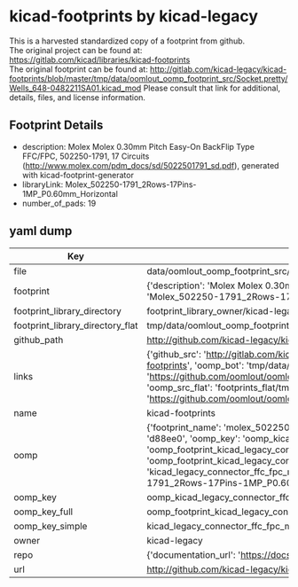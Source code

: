 # kicad-footprints by kicad-legacy  
This is a harvested standardized copy of a footprint from github.  
The original project can be found at:  
https://gitlab.com/kicad/libraries/kicad-footprints  
The original footprint can be found at:
http://gitlab.com/kicad-legacy/kicad-footprints/blob/master/tmp/data/oomlout_oomp_footprint_src/Socket.pretty/Wells_648-0482211SA01.kicad_mod
Please consult that link for additional, details, files, and license information.  
## Footprint Details
* description: Molex Molex 0.30mm Pitch Easy-On BackFlip Type FFC/FPC, 502250-1791, 17 Circuits (http://www.molex.com/pdm_docs/sd/5022501791_sd.pdf), generated with kicad-footprint-generator  
* libraryLink: Molex_502250-1791_2Rows-17Pins-1MP_P0.60mm_Horizontal  
* number_of_pads: 19  
## yaml dump  
| Key | Value |  
| --- | --- |  
| file | data/oomlout_oomp_footprint_src/kicad-footprints/Connector_FFC-FPC.pretty/Molex_502250-1791_2Rows-17Pins-1MP_P0.60mm_Horizontal.kicad_mod |  
| footprint | {'description': 'Molex Molex 0.30mm Pitch Easy-On BackFlip Type FFC/FPC, 502250-1791, 17 Circuits (http://www.molex.com/pdm_docs/sd/5022501791_sd.pdf), generated with kicad-footprint-generator', 'libraryLink': 'Molex_502250-1791_2Rows-17Pins-1MP_P0.60mm_Horizontal', 'number_of_pads': 19} |  
| footprint_library_directory | footprint_library_owner/kicad-legacy_kicad-footprints |  
| footprint_library_directory_flat | tmp/data/oomlout_oomp_footprint_src/footprints_flat/kicad_legacy_connector_ffc_fpc_molex_502250_1791_2rows_17pins_1mp_p0_60mm_horizontal/working |  
| github_path | http://github.com/kicad-legacy/kicad-footprints/blob/master/tmp/data/oomlout_oomp_footprint_src/Connector_FFC-FPC.pretty/Molex_502250-1791_2Rows-17Pins-1MP_P0.60mm_Horizontal.kicad_mod |  
| links | {'github_src': 'http://gitlab.com/kicad-legacy/kicad-footprints/blob/master/tmp/data/oomlout_oomp_footprint_src/Socket.pretty/Wells_648-0482211SA01.kicad_mod', 'github_src_repo': 'https://gitlab.com/kicad/libraries/kicad-footprints', 'oomp_bot': 'tmp/data/oomlout_oomp_footprint_src/footprints/kicad_legacy_connector_ffc_fpc_molex_502250_1791_2rows_17pins_1mp_p0_60mm_horizontal/working', 'oomp_bot_github': 'https://github.com/oomlout/oomlout_oomp_footprint_bot/tree/main/tmp/data/oomlout_oomp_footprint_src/footprints/kicad_legacy_connector_ffc_fpc_molex_502250_1791_2rows_17pins_1mp_p0_60mm_horizontal/working', 'oomp_src_flat': 'footprints_flat/tmp/data/oomlout_oomp_footprint_src/footprints_flat/kicad_legacy_connector_ffc_fpc_molex_502250_1791_2rows_17pins_1mp_p0_60mm_horizontal/working', 'oomp_src_flat_github': 'https://github.com/oomlout/oomlout_oomp_footprint_src/tree/main/tmp/data/oomlout_oomp_footprint_src/footprints_flat/kicad_legacy_connector_ffc_fpc_molex_502250_1791_2rows_17pins_1mp_p0_60mm_horizontal/working'} |  
| name | kicad-footprints |  
| oomp | {'footprint_name': 'molex_502250_1791_2rows_17pins_1mp_p0_60mm_horizontal', 'library_name': 'connector_ffc_fpc', 'md5': 'd88ee03c150ec4bd2498d68f5ee27dfa', 'md5_10': 'd88ee03c15', 'md5_5': 'd88ee', 'md5_6': 'd88ee0', 'oomp_key': 'oomp_kicad_legacy_connector_ffc_fpc_molex_502250_1791_2rows_17pins_1mp_p0_60mm_horizontal', 'oomp_key_extra': 'oomp_footprint_kicad_legacy_connector_ffc_fpc_molex_502250_1791_2rows_17pins_1mp_p0_60mm_horizontal', 'oomp_key_full': 'oomp_footprint_kicad_legacy_connector_ffc_fpc_molex_502250_1791_2rows_17pins_1mp_p0_60mm_horizontal_d88ee0', 'oomp_key_simple': 'kicad_legacy_connector_ffc_fpc_molex_502250_1791_2rows_17pins_1mp_p0_60mm_horizontal', 'original_filename': 'data/oomlout_oomp_footprint_src/kicad-footprints/Connector_FFC-FPC.pretty/Molex_502250-1791_2Rows-17Pins-1MP_P0.60mm_Horizontal.kicad_mod', 'owner_name': 'kicad_legacy'} |  
| oomp_key | oomp_kicad_legacy_connector_ffc_fpc_molex_502250_1791_2rows_17pins_1mp_p0_60mm_horizontal |  
| oomp_key_full | oomp_footprint_kicad_legacy_connector_ffc_fpc_molex_502250_1791_2rows_17pins_1mp_p0_60mm_horizontal |  
| oomp_key_simple | kicad_legacy_connector_ffc_fpc_molex_502250_1791_2rows_17pins_1mp_p0_60mm_horizontal |  
| owner | kicad-legacy |  
| repo | {'documentation_url': 'https://docs.github.com/rest/repos/repos#get-a-repository', 'message': 'Not Found'} |  
| url | http://github.com/kicad-legacy/kicad-footprints |  


